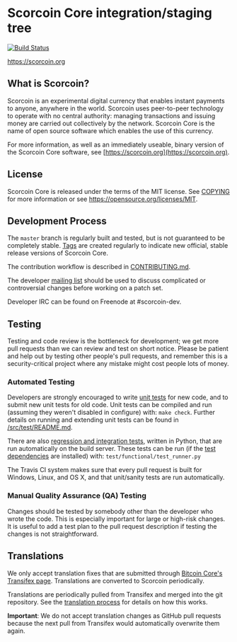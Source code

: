 Scorcoin Core integration/staging tree
=====================================

[![Build Status](https://travis-ci.org/scorcoin-project/scorcoin.svg?branch=master)](https://travis-ci.org/scorcoin-project/scorcoin)

https://scorcoin.org

What is Scorcoin?
----------------

Scorcoin is an experimental digital currency that enables instant payments to
anyone, anywhere in the world. Scorcoin uses peer-to-peer technology to operate
with no central authority: managing transactions and issuing money are carried
out collectively by the network. Scorcoin Core is the name of open source
software which enables the use of this currency.

For more information, as well as an immediately useable, binary version of
the Scorcoin Core software, see [https://scorcoin.org](https://scorcoin.org).

License
-------

Scorcoin Core is released under the terms of the MIT license. See [COPYING](COPYING) for more
information or see https://opensource.org/licenses/MIT.

Development Process
-------------------

The `master` branch is regularly built and tested, but is not guaranteed to be
completely stable. [Tags](https://github.com/scorcoin-project/scorcoin/tags) are created
regularly to indicate new official, stable release versions of Scorcoin Core.

The contribution workflow is described in [CONTRIBUTING.md](CONTRIBUTING.md).

The developer [mailing list](https://groups.google.com/forum/#!forum/scorcoin-dev)
should be used to discuss complicated or controversial changes before working
on a patch set.

Developer IRC can be found on Freenode at #scorcoin-dev.

Testing
-------

Testing and code review is the bottleneck for development; we get more pull
requests than we can review and test on short notice. Please be patient and help out by testing
other people's pull requests, and remember this is a security-critical project where any mistake might cost people
lots of money.

### Automated Testing

Developers are strongly encouraged to write [unit tests](src/test/README.md) for new code, and to
submit new unit tests for old code. Unit tests can be compiled and run
(assuming they weren't disabled in configure) with: `make check`. Further details on running
and extending unit tests can be found in [/src/test/README.md](/src/test/README.md).

There are also [regression and integration tests](/test), written
in Python, that are run automatically on the build server.
These tests can be run (if the [test dependencies](/test) are installed) with: `test/functional/test_runner.py`

The Travis CI system makes sure that every pull request is built for Windows, Linux, and OS X, and that unit/sanity tests are run automatically.

### Manual Quality Assurance (QA) Testing

Changes should be tested by somebody other than the developer who wrote the
code. This is especially important for large or high-risk changes. It is useful
to add a test plan to the pull request description if testing the changes is
not straightforward.

Translations
------------

We only accept translation fixes that are submitted through [Bitcoin Core's Transifex page](https://www.transifex.com/projects/p/bitcoin/).
Translations are converted to Scorcoin periodically.

Translations are periodically pulled from Transifex and merged into the git repository. See the
[translation process](doc/translation_process.md) for details on how this works.

**Important**: We do not accept translation changes as GitHub pull requests because the next
pull from Transifex would automatically overwrite them again.
